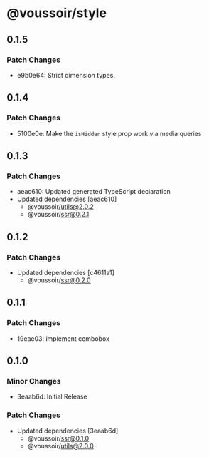 # @voussoir/style

## 0.1.5

### Patch Changes

- e9b0e64: Strict dimension types.

## 0.1.4

### Patch Changes

- 5100e0e: Make the `isHidden` style prop work via media queries

## 0.1.3

### Patch Changes

- aeac610: Updated generated TypeScript declaration
- Updated dependencies [aeac610]
  - @voussoir/utils@2.0.2
  - @voussoir/ssr@0.2.1

## 0.1.2

### Patch Changes

- Updated dependencies [c4611a1]
  - @voussoir/ssr@0.2.0

## 0.1.1

### Patch Changes

- 19eae03: implement combobox

## 0.1.0

### Minor Changes

- 3eaab6d: Initial Release

### Patch Changes

- Updated dependencies [3eaab6d]
  - @voussoir/ssr@0.1.0
  - @voussoir/utils@2.0.0
